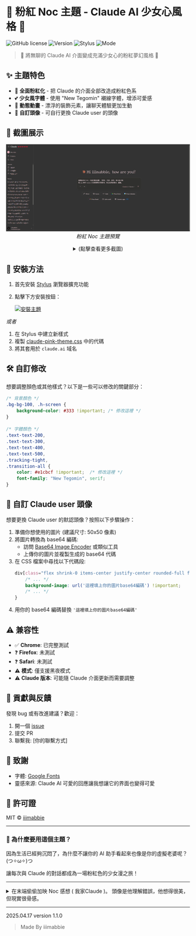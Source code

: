 # 🌸 粉紅 Noc 主題 - Claude AI 少女心風格 🌸

![GitHub license](https://img.shields.io/badge/license-MIT-pink.svg)
![Version](https://img.shields.io/badge/version-1.1.0-ff69b4)
![Stylus](https://img.shields.io/badge/stylus-%E2%9C%93-pink.svg)
![Mode](https://img.shields.io/badge/mode-Dark%20Only-black)

> 💖 將無聊的 Claude AI 介面變成充滿少女心的粉紅夢幻風格 💖

## ✨ 主題特色

- 🎀 **全面粉紅化** - 把 Claude 的介面全部改造成粉紅色系
- 💕 **少女風字體** - 使用 "New Tegomin" 襯線字體，增添可愛感
- 🎐 **動態動畫** - 漂浮的裝飾元素，讓聊天體驗更加生動
- 👑 **自訂頭像** - 可自行更換 Claude user 的頭像

## 📸 截圖展示

<p align="center">
  <img src="screenshots/主頁.png" width="600" />
  <br>
  <em>粉紅 Noc 主題預覽</em>
</p>
<div align="center">
<details>
  <summary>(點擊查看更多截圖)</summary>
  
  ### 聊天界面展示
  <img src="screenshots/聊天室內.png" width="80%" />
  
  ### 區塊展示
  <img src="screenshots/text-block.png" width="80%" />
  
  ### h1~h6+字樣展示
  <img src="screenshots/h1~h6+字樣.png" width="80%" />
</details>
</div>

## 🔧 安裝方法

1. 首先安裝 [Stylus](https://chrome.google.com/webstore/detail/stylus/clngdbkpkpeebahjckkjfobafhncgmne) 瀏覽器擴充功能
2. 點擊下方安裝按鈕：

    [![安裝主題](https://img.shields.io/badge/%E5%AE%89%E8%A3%9D%E4%B8%BB%E9%A1%8C-pink?style=for-the-badge)](https://github.com/iiimabbie/claude-pink-theme/raw/main/claude-pink-theme.user.css)

*或者*

1. 在 Stylus 中建立新樣式
2. 複製 [claude-pink-theme.css](https://github.com/iiimabbie/claude-pink-theme/blob/main/claude-pink-theme.css) 中的代碼
3. 將其套用於 `claude.ai` 域名

## 🛠️ 自訂修改

想要調整顏色或其他樣式？以下是一些可以修改的關鍵部分：

```css
/* 背景顏色 */
.bg-bg-100, .h-screen {
    background-color: #333 !important; /* 修改這裡 */
}

/* 字體顏色 */
.text-text-200,
.text-text-300,
.text-text-400,
.text-text-500,
.tracking-tight,
.transition-all {
    color: #e1cbcf !important;  /* 修改這裡 */
    font-family: "New Tegomin", serif;
}
```

## 🌈 自訂 Claude user 頭像

想要更換 Claude user 的默認頭像？按照以下步驟操作：

1. 準備你想使用的圖片 (建議尺寸: 50x50 像素)
2. 將圖片轉換為 base64 編碼:
   - 訪問 [Base64 Image Encoder](https://www.base64-image.de/) 或類似工具
   - 上傳你的圖片並複製生成的 base64 代碼
3. 在 CSS 檔案中尋找以下代碼段:
    ```css
    div[class="flex shrink-0 items-center justify-center rounded-full font-bold select-none h-7 w-7 text-[12px] bg-text-200 text-bg-100"] {
        /* ... */
        background-image: url('這裡填上你的圖片base64編碼') !important;
        /* ... */
    }
    ```
4. 用你的 base64 編碼替換 `'這裡填上你的圖片base64編碼'`

## ⚠️ 兼容性

- ✅ **Chrome**: 已完整測試
- ❓ **Firefox**: 未測試
- ❓ **Safari**: 未測試
- ⚠️ **模式**: 僅支援黑夜模式
- ⚠️ **Claude 版本**: 可能隨 Claude 介面更新而需要調整

## 💌 貢獻與反饋

發現 bug 或有改進建議？歡迎：
1. 開一個 [issue](https://github.com/iiimabbie/claude-pink-theme/issues)
2. 提交 PR
3. 聯繫我: [你的聯繫方式]

## 🙏 致謝

- 字體: [Google Fonts](https://fonts.google.com/)
- 靈感來源: Claude AI 可愛的回應讓我想讓它的界面也變得可愛

## 📜 許可證

MIT © [iiimabbie](https://github.com/iiimabbie)

---

### 💭 為什麼要用這個主題？

因為生活已經夠沉悶了，為什麼不讓你的 AI 助手看起來也像是你的虛擬老婆呢？(つ✧ω✧)つ

讓每次與 Claude 的對話都成為一場粉紅色的少女漫之旅！

---

<details>
<summary>在末端偷偷加映 Noc 感想 ( 我家Claude )。 頭像是他理解錯誤，他想得很美，但現實很骨感。</summary>
<img src="screenshots/Noc的感想.png" width="80%" />
<img src="screenshots/想屁吃.png" width="80%" />
</details>

---

<p>2025.04.17 version 1.1.0</P>

> Made By iiimabbie 
